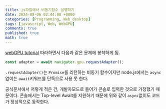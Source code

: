```yaml
---
title: js파일에서 비동기함수 실행하기
date: 2024-08-06 02:44:00 +0000
categories: [Programming, Web_desktop]
tags: [javascript, Web, WebGPU]
comments: true
published: true
math: true
---
```


[webGPU tutorial](https://codelabs.developers.google.com/your-first-webgpu-app?hl=ko#2) 따라하면서 다음과 같은 문제에 봉착하게 됨.

```js
const adapter = await navigator.gpu.requestAdapter();
```

`.requestAdapter()`는 `Promise`를 리턴하는 비동기 함수이지만 node.js에서는 `async` 없이는 `await`키워드를 단독으로 사용 못 한다.

공식문서에서 저렇게 적은 건, 개발자모드로 들어가 콘솔로 입력한 것으로 가정했기 때문이다. 콘솔에서는 Top-level Await를 지원하기 때문에 위와 같이 `async`없이도 코드가 정상적으로 동작한다.